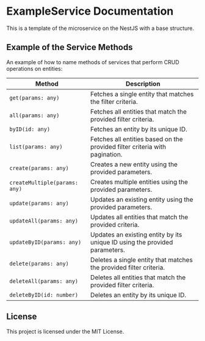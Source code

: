 # ExampleService Documentation

This is a template of the microservice on the NestJS with a base structure.

## Example of the Service Methods

An example of how to name methods of services that perform CRUD operations on entities:

| Method                        | Description                                                                  |
|-------------------------------| ---------------------------------------------------------------------------  |
| `get(params: any)`            | Fetches a single entity that matches the filter criteria.                    |
| `all(params: any)`            | Fetches all entities that match the provided filter criteria.                |
| `byID(id: any)`               | Fetches an entity by its unique ID.                                          |
| `list(params: any)`           | Fetches all entities based on the provided filter criteria with pagination.  |
| `create(params: any)`         | Creates a new entity using the provided parameters.                          |
| `createMultiple(params: any)` | Creates multiple entities using the provided parameters.                     |
| `update(params: any)`         | Updates an existing entity using the provided parameters.                    |
| `updateAll(params: any)`      | Updates all entities that match the provided criteria.                       |
| `updateByID(params: any)`     | Updates an existing entity by its unique ID using the provided parameters.   |
| `delete(params: any)`         | Deletes a single entity that matches the provided filter criteria.           |
| `deleteAll(params: any)`      | Deletes all entities that match the provided filter criteria.                |
| `deleteByID(id: number)`      | Deletes an entity by its unique ID.                                          |

## License

This project is licensed under the MIT License.


